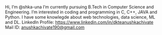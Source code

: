Hi, I’m @shka-una 
I’m currently pursuing B.Tech in Computer Science and Engineering. 
I’m interested in coding and programming in C, C++, JAVA and Python. 
I have some knowlegde about web technologies, data science, ML and DL. 
LinkedIn Profile: https://www.linkedin.com/in/dkteanushkachivate
Mail ID: anushkachivate190@gmail.com
